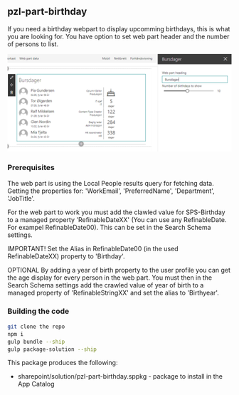## pzl-part-birthday

If you need a birthday webpart to display upcomming birthdays, this is what you are looking for. You have option to set web part header and the number of persons to list.

![Demo](./Preview.png "Demo")


### Prerequisites

The web part is using the Local People results query for fetching data. Getting the properties for: 'WorkEmail', 'PreferredName', 'Department', 'JobTitle'.

For the web part to work you must add the clawled value for SPS-Birthday to a managed property 'RefinableDateXX' (You can use any RefinableDate. For exampel RefinableDate00). This can be set in the Search Schema settings.

IMPORTANT!
Set the Alias in RefinableDate00 (in the used RefinableDateXX) property to 'Birthday'.

OPTIONAL
By adding a year of birth property to the user profile you can get the age display for every person in the web part.
You must then in the Search Schema settings add the crawled value of year of birth to a managed property of 'RefinableStringXX' and set the alias to 'Birthyear'.


### Building the code

```bash
git clone the repo
npm i
gulp bundle --ship
gulp package-solution --ship
```

This package produces the following:

* sharepoint/solution/pzl-part-birthday.sppkg - package to install in the App Catalog
